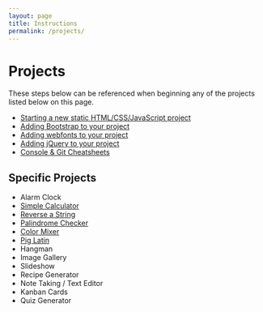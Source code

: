 ```yaml
---
layout: page
title: Instructions
permalink: /projects/
---
```


# Projects

These steps below can be referenced when beginning any of the projects listed below on this page.

- [Starting a new static HTML/CSS/JavaScript project](/projects/starter)
- [Adding Bootstrap to your project](/projects/bootstrap)
- [Adding webfonts to your project](/projects/webfonts)
- [Adding jQuery to your project](/projects/jquery)
- [Console &amp; Git Cheatsheets](/projects/cheatsheets)


##  Specific Projects


- Alarm Clock
- [Simple Calculator](/projects/build-a-calculator)
- [Reverse a String](/projects/string-reverse)
- [Palindrome Checker](/projects/palindrome)
- [Color Mixer](/projects/color-mixer)
- [Pig Latin](/projects/pig-latin)
- Hangman
- Image Gallery
- Slideshow
- Recipe Generator
- Note Taking / Text Editor
- Kanban Cards
- Quiz Generator